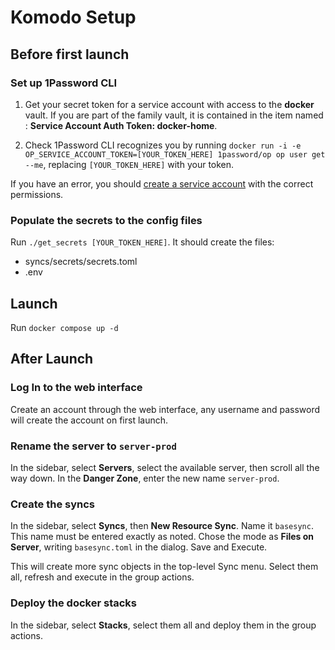 # Komodo Setup

## Before first launch

### Set up 1Password CLI

1. Get your secret token for a service account with access to the **docker**
vault. If you are part of the family vault, it is contained in the item named :
**Service Account Auth Token: docker-home**.

1. Check 1Password CLI recognizes you by running ```docker run -i -e OP_SERVICE_ACCOUNT_TOKEN=[YOUR_TOKEN_HERE] 1password/op op user get --me```,
replacing ```[YOUR_TOKEN_HERE]``` with your token. 

If you have an error, you should [create a service account](https://developer.1password.com/docs/service-accounts/get-started/)
with the correct permissions.

### Populate the secrets to the config files

Run ```./get_secrets [YOUR_TOKEN_HERE]```. It should create the files:

- syncs/secrets/secrets.toml
- .env

## Launch

Run ```docker compose up -d```

## After Launch

### Log In to the web interface

Create an account through the web interface, any username and password will
create the account on first launch.

### Rename the server to ```server-prod```

In the sidebar, select **Servers**, select the available server, then scroll all
the way down. In the **Danger Zone**, enter the new name ```server-prod```.

### Create the syncs

In the sidebar, select **Syncs**, then **New Resource Sync**. Name it
```basesync```. This name  must be entered exactly as noted. Chose the mode as
**Files on Server**, writing ```basesync.toml``` in the dialog. Save and Execute.

This will create more sync objects in the top-level Sync menu. Select them all,
refresh and execute in the group actions.

### Deploy the docker stacks

In the sidebar, select **Stacks**, select them all and deploy them in the group
actions.
